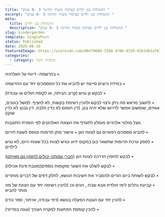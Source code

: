 ```yaml
---
title: "התנהלות בגן ילדים בפיקוח משרד החינוך 3 -6 שנים "
excerpt: "התנהלות בגן ילדים בפיקוח משרד החינוך 3 -6 שנים "
meta:
  title: התנהלות בגן ילדים
  description: "התנהלות בגן ילדים בפיקוח משרד החינוך 3 -6 שנים "
slug: kindergarden
template: SinglePost
status: Published
date: 2020-08-16
featuredImage: https://ucarecdn.com/06478680-3288-470b-9159-02b3d61a7b72/
categories:
  - category: מוסדות חינוך
---
```



٭ בהרשמה-  דיווח על האלרגיה. 

٭ במידה ורוצים סייעת יש להביא את כל המסמכים יחד עם ההרשמה

٭ לבקש גן נגיש (קרוב הביתה, או לקופח חולים או עבודה)

٭ לחשוב מראש מה ניתן ורצוי לבקש ולהכין רשימת בקשות, לא להציף. למשל בוטנים, אגוזים, שומשום אפשר לדרוש שלא יהיה בגן. (דין חומוס לא כדין חלבה. דין גבנצ לא כדין שוקו) 

אצל מולטי אלרגיים מומלץ לתעדף את הוצאת האלרגנים לפי חומרת התגובות. 

٭ להביא מסמכים רפואיים גם לצוות הגן + אישור מתן תרופות וטופס לשעת חירום

٭ לספק ערכת תרופות שתשאר בגן במקום ידוע ונגיש לצוות בכל שעות היום, לא נגיש לילדים

٭ לבקש להזמין הדרכה לצוות הגן ([חברי עמותה יכולים להזמין גם מאיתנו](/contact))

٭ לבקש לשלט את השער ומקומות נוספים(מטבח פינת אכילה)

٭ לבקש לשוחח ביום הורים ולהסביר את חשיבות הנושא, לחלק דפים של דברים מותרים

٭ קביעת נהלים לימי הולדת אבא שבת , חגים וכו (להכין רשימה יחד עם הצוות של מה מותר להביא 

٭ להכין יחד עם הגננת הפעלה בנושא (דפי עבודה, ארתור, ספר וכדו)

٭ להכין קופסת הפתעות למקרה הצורך (עוגה בפריזר)
